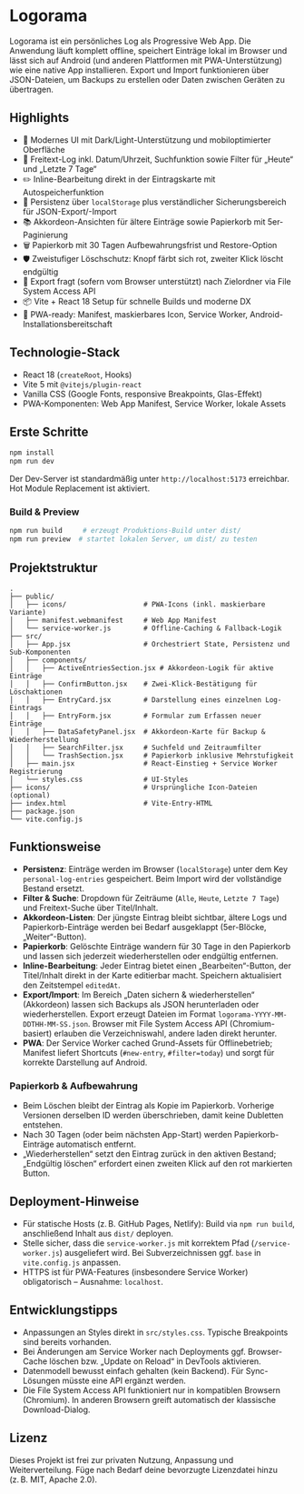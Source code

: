 # Logorama

Logorama ist ein persönliches Log als Progressive Web App. Die Anwendung läuft komplett offline, speichert Einträge lokal im Browser und lässt sich auf Android (und anderen Plattformen mit PWA-Unterstützung) wie eine native App installieren. Export und Import funktionieren über JSON-Dateien, um Backups zu erstellen oder Daten zwischen Geräten zu übertragen.

## Highlights

- 🌟 Modernes UI mit Dark/Light-Unterstützung und mobiloptimierter Oberfläche
- 📝 Freitext-Log inkl. Datum/Uhrzeit, Suchfunktion sowie Filter für „Heute“ und „Letzte 7 Tage“
- ✏️ Inline-Bearbeitung direkt in der Eintragskarte mit Autospeicherfunktion
- 💾 Persistenz über `localStorage` plus verständlicher Sicherungsbereich für JSON-Export/-Import
- 📚 Akkordeon-Ansichten für ältere Einträge sowie Papierkorb mit 5er-Paginierung
- 🗑️ Papierkorb mit 30 Tagen Aufbewahrungsfrist und Restore-Option
- 🛡️ Zweistufiger Löschschutz: Knopf färbt sich rot, zweiter Klick löscht endgültig
- 📂 Export fragt (sofern vom Browser unterstützt) nach Zielordner via File System Access API
- 📦 Vite + React 18 Setup für schnelle Builds und moderne DX
- 📱 PWA-ready: Manifest, maskierbares Icon, Service Worker, Android-Installationsbereitschaft

## Technologie-Stack

- React 18 (`createRoot`, Hooks)
- Vite 5 mit `@vitejs/plugin-react`
- Vanilla CSS (Google Fonts, responsive Breakpoints, Glas-Effekt)
- PWA-Komponenten: Web App Manifest, Service Worker, lokale Assets

## Erste Schritte

```bash
npm install
npm run dev
```

Der Dev-Server ist standardmäßig unter `http://localhost:5173` erreichbar. Hot Module Replacement ist aktiviert.

### Build & Preview

```bash
npm run build     # erzeugt Produktions-Build unter dist/
npm run preview  # startet lokalen Server, um dist/ zu testen
```

## Projektstruktur

```
.
├── public/
│   ├── icons/                   # PWA-Icons (inkl. maskierbare Variante)
│   ├── manifest.webmanifest     # Web App Manifest
│   └── service-worker.js        # Offline-Caching & Fallback-Logik
├── src/
│   ├── App.jsx                  # Orchestriert State, Persistenz und Sub-Komponenten
│   ├── components/
│   │   ├── ActiveEntriesSection.jsx # Akkordeon-Logik für aktive Einträge
│   │   ├── ConfirmButton.jsx    # Zwei-Klick-Bestätigung für Löschaktionen
│   │   ├── EntryCard.jsx        # Darstellung eines einzelnen Log-Eintrags
│   │   ├── EntryForm.jsx        # Formular zum Erfassen neuer Einträge
│   │   ├── DataSafetyPanel.jsx  # Akkordeon-Karte für Backup & Wiederherstellung
│   │   ├── SearchFilter.jsx     # Suchfeld und Zeitraumfilter
│   │   └── TrashSection.jsx     # Papierkorb inklusive Mehrstufigkeit
│   ├── main.jsx                 # React-Einstieg + Service Worker Registrierung
│   └── styles.css               # UI-Styles
├── icons/                       # Ursprüngliche Icon-Dateien (optional)
├── index.html                   # Vite-Entry-HTML
├── package.json
└── vite.config.js
```

## Funktionsweise

- **Persistenz**: Einträge werden im Browser (`localStorage`) unter dem Key `personal-log-entries` gespeichert. Beim Import wird der vollständige Bestand ersetzt.
- **Filter & Suche**: Dropdown für Zeiträume (`Alle`, `Heute`, `Letzte 7 Tage`) und Freitext-Suche über Titel/Inhalt.
- **Akkordeon-Listen**: Der jüngste Eintrag bleibt sichtbar, ältere Logs und Papierkorb-Einträge werden bei Bedarf ausgeklappt (5er-Blöcke, „Weiter“-Button).
- **Papierkorb**: Gelöschte Einträge wandern für 30 Tage in den Papierkorb und lassen sich jederzeit wiederherstellen oder endgültig entfernen.
- **Inline-Bearbeitung**: Jeder Eintrag bietet einen „Bearbeiten“-Button, der Titel/Inhalt direkt in der Karte editierbar macht. Speichern aktualisiert den Zeitstempel `editedAt`.
- **Export/Import**: Im Bereich „Daten sichern & wiederherstellen“ (Akkordeon) lassen sich Backups als JSON herunterladen oder wiederherstellen. Export erzeugt Dateien im Format `logorama-YYYY-MM-DDTHH-MM-SS.json`. Browser mit File System Access API (Chromium-basiert) erlauben die Verzeichniswahl, andere laden direkt herunter.
- **PWA**: Der Service Worker cached Grund-Assets für Offlinebetrieb; Manifest liefert Shortcuts (`#new-entry`, `#filter=today`) und sorgt für korrekte Darstellung auf Android.

### Papierkorb & Aufbewahrung

- Beim Löschen bleibt der Eintrag als Kopie im Papierkorb. Vorherige Versionen derselben ID werden überschrieben, damit keine Dubletten entstehen.
- Nach 30 Tagen (oder beim nächsten App-Start) werden Papierkorb-Einträge automatisch entfernt.
- „Wiederherstellen“ setzt den Eintrag zurück in den aktiven Bestand; „Endgültig löschen“ erfordert einen zweiten Klick auf den rot markierten Button.

## Deployment-Hinweise

- Für statische Hosts (z. B. GitHub Pages, Netlify): Build via `npm run build`, anschließend Inhalt aus `dist/` deployen.
- Stelle sicher, dass die `service-worker.js` mit korrektem Pfad (`/service-worker.js`) ausgeliefert wird. Bei Subverzeichnissen ggf. `base` in `vite.config.js` anpassen.
- HTTPS ist für PWA-Features (insbesondere Service Worker) obligatorisch – Ausnahme: `localhost`.

## Entwicklungstipps

- Anpassungen an Styles direkt in `src/styles.css`. Typische Breakpoints sind bereits vorhanden.
- Bei Änderungen am Service Worker nach Deployments ggf. Browser-Cache löschen bzw. „Update on Reload“ in DevTools aktivieren.
- Datenmodell bewusst einfach gehalten (kein Backend). Für Sync-Lösungen müsste eine API ergänzt werden.
- Die File System Access API funktioniert nur in kompatiblen Browsern (Chromium). In anderen Browsern greift automatisch der klassische Download-Dialog.

## Lizenz

Dieses Projekt ist frei zur privaten Nutzung, Anpassung und Weiterverteilung. Füge nach Bedarf deine bevorzugte Lizenzdatei hinzu (z. B. MIT, Apache 2.0).
